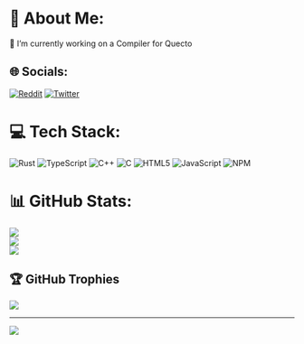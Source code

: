 # 💫 About Me:
🔭 I’m currently working on a Compiler for Quecto<br>


## 🌐 Socials:
[![Reddit](https://img.shields.io/badge/Reddit-%23FF4500.svg?logo=Reddit&logoColor=white)](https://reddit.com/user/zycrasion) [![Twitter](https://img.shields.io/badge/Twitter-%231DA1F2.svg?logo=Twitter&logoColor=white)](https://twitter.com/zycrasion) 

# 💻 Tech Stack:
 ![Rust](https://img.shields.io/badge/rust-%23000000.svg?style=for-the-badge&logo=rust&logoColor=white) ![TypeScript](https://img.shields.io/badge/typescript-%23007ACC.svg?style=for-the-badge&logo=typescript&logoColor=white) ![C++](https://img.shields.io/badge/c++-%2300599C.svg?style=for-the-badge&logo=c%2B%2B&logoColor=white) ![C](https://img.shields.io/badge/c-%2300599C.svg?style=for-the-badge&logo=c&logoColor=white) ![HTML5](https://img.shields.io/badge/html5-%23E34F26.svg?style=for-the-badge&logo=html5&logoColor=white) ![JavaScript](https://img.shields.io/badge/javascript-%23323330.svg?style=for-the-badge&logo=javascript&logoColor=%23F7DF1E) ![NPM](https://img.shields.io/badge/NPM-%23000000.svg?style=for-the-badge&logo=npm&logoColor=white)
# 📊 GitHub Stats:
![](https://github-readme-stats.vercel.app/api?username=zycrasion&theme=dark&hide_border=false&include_all_commits=true&count_private=true&PAT_1=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)<br/>
![](https://github-readme-streak-stats.herokuapp.com/?user=zycrasion&theme=dark&hide_border=false&PAT_1=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)<br/>
![](https://github-readme-stats.vercel.app/api/top-langs/?username=zycrasion&theme=dark&hide_border=false&include_all_commits=true&count_private=true&layout=compact&PAT_1=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)

## 🏆 GitHub Trophies
![](https://github-profile-trophy.vercel.app/?username=zycrasion&theme=radical&no-frame=false&no-bg=true&margin-w=4)

---
[![](https://visitcount.itsvg.in/api?id=zycrasion&icon=5&color=10)](https://visitcount.itsvg.in)
